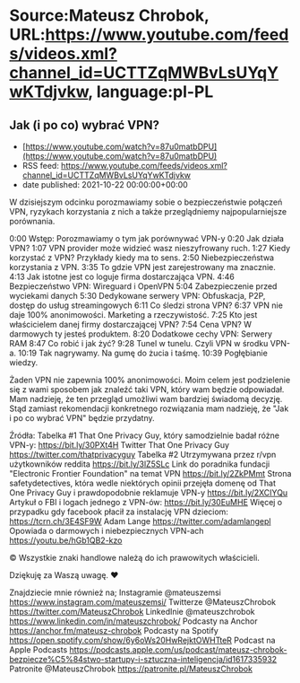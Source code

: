 # Source:Mateusz Chrobok, URL:https://www.youtube.com/feeds/videos.xml?channel_id=UCTTZqMWBvLsUYqYwKTdjvkw, language:pl-PL

## Jak (i po co) wybrać VPN?
 - [https://www.youtube.com/watch?v=87u0matbDPU](https://www.youtube.com/watch?v=87u0matbDPU)
 - RSS feed: https://www.youtube.com/feeds/videos.xml?channel_id=UCTTZqMWBvLsUYqYwKTdjvkw
 - date published: 2021-10-22 00:00:00+00:00

W dzisiejszym odcinku porozmawiamy sobie o bezpieczeństwie połączeń  VPN, ryzykach korzystania z nich a także przeglądniemy najpopularniejsze porównania. 

0:00 Wstęp: Porozmawiamy o tym jak porównywać VPN-y
0:20 Jak działa VPN?
1:07 VPN provider może widzieć wasz nieszyfrowany ruch.
1:27 Kiedy korzystać z VPN? Przykłady kiedy ma to sens.
2:50 Niebezpieczeństwa korzystania z VPN. 
3:35 To gdzie VPN jest zarejestrowany ma znacznie.
4:13 Jak istotne jest co loguje firma dostarczająca VPN.
4:46 Bezpieczeństwo VPN: Wireguard i OpenVPN
5:04 Zabezpieczenie przed wyciekami danych
5:30 Dedykowane serwery VPN: Obfuskacja, P2P,  dostęp do usług streamingowych
6:11 Co śledzi strona VPN?
6:37 VPN nie daje 100% anonimowości. Marketing a rzeczywistość.
7:25 Kto jest właścicielem danej firmy dostarczającej VPN?
7:54 Cena VPN? W darmowych ty jesteś produktem.
8:20 Dodatkowe cechy VPN: Serwery RAM
8:47 Co robić i jak żyć?
9:28 Tunel w tunelu. Czyli VPN w środku VPN-a.
10:19 Tak nagrywamy. Na gumę do żucia i taśmę.
10:39 Pogłębianie wiedzy.

Żaden VPN nie zapewnia 100% anonimowości. Moim celem jest podzielenie się z wami sposobem jak znaleźć taki VPN, który wam będzie odpowiadał. Mam nadzieję, że ten przegląd umożliwi wam bardziej świadomą decyzję. Stąd zamiast rekomendacji konkretnego rozwiązania mam nadzieję, że "Jak i po co wybrać VPN" będzie przydatny.

Źródła:
Tabelka #1 That One Privacy Guy, który samodzielnie badał różne VPN-y: https://bit.ly/30PXt4H 
Twitter That One Privacy Guy https://twitter.com/thatprivacyguy
Tabelka #2 Utrzymywana przez r/vpn użytkowników reddita https://bit.ly/3lZ5SLc 
Link do poradnika fundacji "Electronic Frontier Foundation" na temat VPN https://bit.ly/2ZkPMmt
Strona safetydetectives, która wedle niektórych opinii przejęła domenę od That One Privacy Guy i prawdopodobnie reklamuje VPN-y https://bit.ly/2XCIYQu
Artykuł o FBI i logach jednego z VPN-ów: https://bit.ly/30EuMHE
Więcej o przypadku gdy facebook płacił za instalację VPN dzieciom: https://tcrn.ch/3E4SF9W
Adam Lange https://twitter.com/adamlangepl  Opowiada  o darmowych i niebezpiecznych VPN-ach https://youtu.be/hGb1QB2-kzo

© Wszystkie znaki handlowe należą do ich prawowitych właścicieli.

Dziękuję za Waszą uwagę. ❤️

Znajdziecie mnie również na;
Instagramie @mateuszemsi https://www.instagram.com/mateuszemsi/
Twitterze @MateuszChrobok https://twitter.com/MateuszChrobok
LinkedInie @mateuszchrobok https://www.linkedin.com/in/mateuszchrobok/
Podcasty na Anchor https://anchor.fm/mateusz-chrobok
Podcasty na Spotify https://open.spotify.com/show/6y6oWs20HwRejktOWHTteR
Podcast na  Apple Podcasts https://podcasts.apple.com/us/podcast/mateusz-chrobok-bezpiecze%C5%84stwo-startupy-i-sztuczna-inteligencja/id1617335932 
Patronite @MateuszChrobok https://patronite.pl/MateuszChrobok

